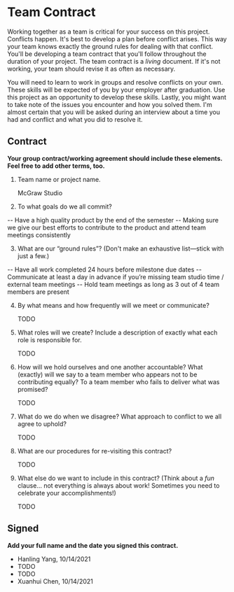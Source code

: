 # Team Contract

Working together as a team is critical for your success on this project. Conflicts happen. It's best to develop a plan before conflict arises. This way your team knows exactly the ground rules for dealing with that conflict. You'll be developing a team contract that you'll follow throughout the duration of your project. The team contract is a *living* document. If it's not working, your team should revise it as often as necessary.

You will need to learn to work in groups and resolve conflicts on your own. These skills will be expected of you by your employer after graduation. Use this project as an opportunity to develop these skills. Lastly, you might want to take note of the issues you encounter and how you solved them. I'm almost certain that you will be asked during an interview about a time you had and conflict and what you did to resolve it.

## Contract

**Your group contract/working agreement should include these elements. Feel free to add other terms, too.**

1. Team name or project name.

    McGraw Studio 

2. To what goals do we all commit?

-- Have a high quality product by the end of the semester
-- Making sure we give our best efforts to contribute to the product and attend team meetings consistently 



3. What are our “ground rules”? (Don't make an exhaustive list—stick with just a few.)

-- Have all work completed 24 hours before milestone due dates 
-- Communicate at least a day in advance if you’re missing team studio time / external team meetings
-- Hold team meetings as long as 3 out of 4 team members are present


4. By what means and how frequently will we meet or communicate?

    TODO

5. What roles will we create? Include a description of exactly what each role is responsible for.

    TODO

6. How will we hold ourselves and one another accountable? What (exactly) will we say to a team member who appears not to be contributing equally? To a team member who fails to deliver what was promised?

    TODO

7. What do we do when we disagree? What approach to conflict to we all agree to uphold?

    TODO

8. What are our procedures for re-visiting this contract?

    TODO


9. What else do we want to include in this contract? (Think about a *fun* clause... not everything is always about work! Sometimes you need to celebrate your accomplishments!)

    TODO


## Signed

**Add your full name and the date you signed this contract.**

- Hanling Yang, 10/14/2021
- TODO
- TODO
- Xuanhui Chen, 10/14/2021
